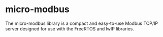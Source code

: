 # micro-modbus
The micro-modbus library is a compact and easy-to-use Modbus TCP/IP server designed for use with the FreeRTOS and lwIP libraries.

